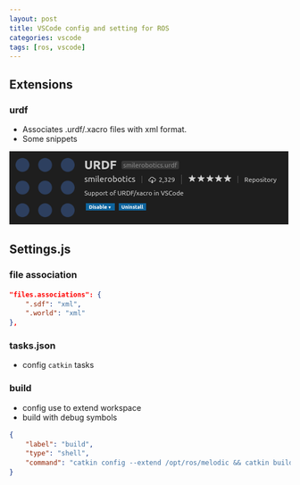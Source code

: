 ```yaml
---
layout: post
title: VSCode config and setting for ROS
categories: vscode
tags: [ros, vscode]
---
```


## Extensions
### urdf
- Associates .urdf/.xacro files with xml format.
- Some snippets

![](/images/2018-12-07-09-48-36.png)

## Settings.js

### file association
~~~json
"files.associations": {
    ".sdf": "xml",
    ".world": "xml"
},
~~~

### tasks.json
- config `catkin` tasks

### build
- config use to extend workspace
- build with debug symbols
```json
{
    "label": "build",
    "type": "shell",
    "command": "catkin config --extend /opt/ros/melodic && catkin build -DCMAKE_BUILD_TYPE=Debug -j4"
}
```